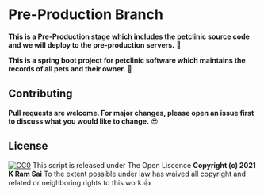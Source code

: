 # Pre-Production Branch
**This is a Pre-Production stage which includes the petclinic source code and we will deploy to the pre-production servers.** :punch:

**This is a spring boot project for petclinic software which maintains the records of all pets and their owner.** :metal:

## Contributing
**Pull requests are welcome. For major changes, please open an issue first to discuss what you would like to change.** :sunglasses:

## License

[![CC0](https://licensebuttons.net/p/zero/1.0/88x31.png)](https://creativecommons.org/publicdomain/zero/1.0/)
This script is released under The Open Liscence
**Copyright (c) 2021 K Ram Sai**
To the extent possible under law has waived all copyright and related or neighboring rights to this work.:thumbsup:

